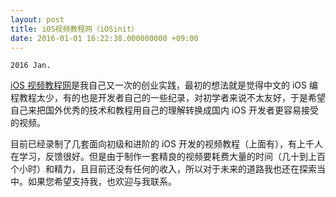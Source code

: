```yaml
---
layout: post
title: iOS视频教程网（iOSinit）
date: 2016-01-01 16:22:38.000000000 +09:00
---
```

`2016 Jan.`

[iOS 视频教程网](http://www.iOSinit.com)是我自己又一次的创业实践，最初的想法就是觉得中文的 iOS 编程教程太少，有的也是开发者自己的一些纪录，对初学者来说不太友好，于是希望自己来把国外优秀的技术和教程用自己的理解转换成国内 iOS 开发者更容易接受的视频。

目前已经录制了几套面向初级和进阶的 iOS 开发的视频教程（上面有），有上千人在学习，反馈很好。但是由于制作一套精良的视频要耗费大量的时间（几十到上百个小时）和精力，且目前还没有任何的收入，所以对于未来的道路我也还在探索当中。如果您希望支持我，也欢迎与我联系。


